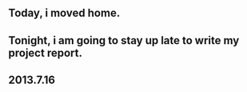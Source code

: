 Today, i moved home.
---

Tonight, i am going to stay up late to write my project report.
---

2013.7.16
---
